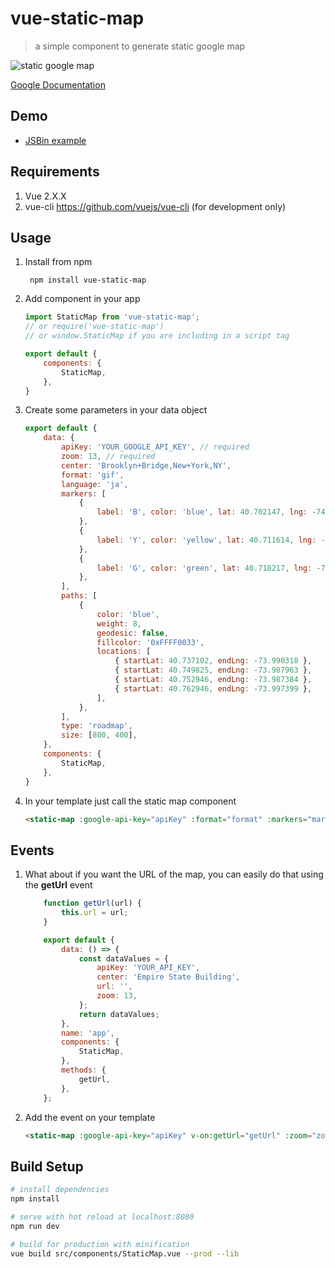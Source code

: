 # vue-static-map

> a simple component to generate static google map

![static google map](https://user-images.githubusercontent.com/461124/28100714-6c896d1e-6689-11e7-8a38-327dfe4b6ff5.png)

[Google Documentation](https://developers.google.com/maps/documentation/static-maps/intro)

## Demo

- [JSBin example](http://jsbin.com/gizixekilu/edit?html,js,output)

## Requirements

1. Vue 2.X.X
2. vue-cli https://github.com/vuejs/vue-cli (for development only)

## Usage

1. Install from npm

		npm install vue-static-map

2. Add component in your app

	```javascript
	import StaticMap from 'vue-static-map';
	// or require('vue-static-map')
	// or window.StaticMap if you are including in a script tag

	export default {
		components: {
			StaticMap,
		},
	}

	```

3. Create some parameters in your data object

	```javascript
	export default {
		data: {
			apiKey: 'YOUR_GOOGLE_API_KEY', // required
			zoom: 13, // required
			center: 'Brooklyn+Bridge,New+York,NY',
			format: 'gif',
			language: 'ja',
			markers: [
				{
					label: 'B', color: 'blue', lat: 40.702147, lng: -74.015794, size: 'normal',
				},
				{
					label: 'Y', color: 'yellow', lat: 40.711614, lng: -74.012318, size: 'tiny',
				},
				{
					label: 'G', color: 'green', lat: 40.718217, lng: -74.015794, size: 'small', icon: 'http://www.airsoftmap.net/images/pin_map.png',
				},
			],
			paths: [
				{
					color: 'blue',
					weight: 8,
					geodesic: false,
					fillcolor: '0xFFFF0033',
					locations: [
						{ startLat: 40.737102, endLng: -73.990318 },
						{ startLat: 40.749825, endLng: -73.987963 },
						{ startLat: 40.752946, endLng: -73.987384 },
						{ startLat: 40.762946, endLng: -73.997399 },
					],
				},
			],
			type: 'roadmap',
			size: [800, 400],
		},
		components: {
			StaticMap,
		},
	}
	```

4. In your template just call the static map component

	```html
	<static-map :google-api-key="apiKey" :format="format" :markers="markers" :zoom="zoom" :center="center" :size="size" :type="type" :paths="paths" :language="language"></static-map>
	```

## Events

1. What about if you want the URL of the map, you can easily do that using the **getUrl** event

	```javascript
		function getUrl(url) {
			this.url = url;
		}

		export default {
			data: () => {
				const dataValues = {
					apiKey: 'YOUR_API_KEY',
					center: 'Empire State Building',
					url: '',
					zoom: 13,
				};
				return dataValues;
			},
			name: 'app',
			components: {
				StaticMap,
			},
			methods: {
				getUrl,
			},
		};
	```

2. Add the event on your template

	```html
	<static-map :google-api-key="apiKey" v-on:getUrl="getUrl" :zoom="zoom" :center="center"></static-map>
	```

## Build Setup

``` bash
# install dependencies
npm install

# serve with hot reload at localhost:8080
npm run dev

# build for production with minification
vue build src/components/StaticMap.vue --prod --lib
```
